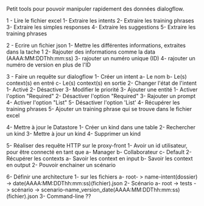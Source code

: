 Petit tools pour pouvoir manipuler rapidement des données dialogflow.


1 - Lire le fichier excel
  1- Extraire les intents
  2- Extraire les training phrases
  3- Extraire les simples responses
  4- Extraire les suggestions
  5- Extraire les training phrases

2 - Ecrire un fichier json
  1- Mettre les différentes informations, extraites dans la tache 1
  2- Rajouter des informations comme la data (AAAA:MM:DDThh:mm:ss)
  3- rajouter un numéro unique (ID)
  4- rajouter un numéro de version en plus de l'ID

3 - Faire un requête sur dialogflow
  1- Créer un intent
    a- Le nom
    b- Le(s) context(s) en entré
    c- Le(s) context(s) en sortie
  2- Changer l'état de l'intent
    1- Activé
    2- Désactiver
    3- Modifier le priorité
  3- Ajouter une entité
    1- Activer l'option "Required"
    2- Désactiver l'option "Required"
    3- Rajouter un prompt
    4- Activer l'option "List"
    5- Désactiver l'option 'List'
  4- Récupérer les training phrases
  5- Ajouter un training phrase qui se trouve dans le fichier excel

4- Mettre à jour le Datastore
  1- Créer un kind dans une table
  2- Rechercher un kind
  3- Mettre à jour un kind
  4- Supprimer un kind

5- Réaliser des requête HTTP sur le proxy-front
  1- Avoir un id utilisateur, pour être connecté en tant que
    a- Manager
    b- Collaborateur
    c- Default
  2- Récupérer les contexts
    a- Savoir les context en input
    b- Savoir les context en output
  2- Pouvoir enchainer un scénario

6- Définir une architecture
  1- sur les fichiers
    a- root- > name-intent(dossier) -> date(AAAA:MM:DDThh:mm:ss)(fichier).json
  2- Scénario
    a- root -> tests -> scénario -> scenario-name_version_date(AAAA:MM:DDThh:mm:ss)(fichier).json
  3- Command-line ??
